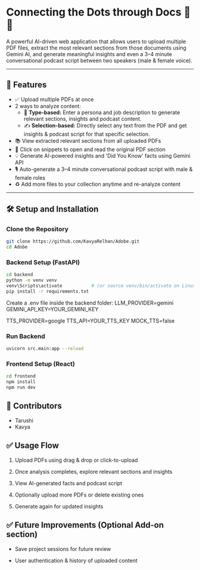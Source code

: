 # Connecting the Dots through Docs 🧠📄

A powerful AI-driven web application that allows users to upload multiple PDF files, extract the most relevant sections from those documents using Gemini AI, and generate meaningful insights and even a 3–4 minute conversational podcast script between two speakers (male & female voice).

---

## 🚀 Features

- ✅ Upload multiple PDFs at once
- 2 ways to analyze content:
  - 📌 **Type-based:** Enter a persona and job description to generate relevant sections, insights and podcast content.
  - ✍️ **Selection-based:** Directly select any text from the PDF and get insights & podcast script for that specific selection.
- 📚 View extracted relevant sections from all uploaded PDFs
- 🧐 Click on snippets to open and read the original PDF section
- 💡 Generate AI-powered insights and 'Did You Know' facts using Gemini API
- 🎙️ Auto-generate a 3–4 minute conversational podcast script with male & female roles
- ♻️ Add more files to your collection anytime and re-analyze content

---

## 🛠️ Setup and Installation

### Clone the Repository

```bash
git clone https://github.com/KavyaRelhan/Adobe.git
cd Adobe
```
### Backend Setup (FastAPI)
```bash
cd backend
python -m venv venv
venv\Scripts\activate           # (or source venv/bin/activate on Linux/Mac)
pip install -r requirements.txt
```
Create a .env file inside the backend folder:
LLM_PROVIDER=gemini
GEMINI_API_KEY=YOUR_GEMINI_KEY

TTS_PROVIDER=google
TTS_API=YOUR_TTS_KEY
MOCK_TTS=false

###  Run Backend
```bash
uvicorn src.main:app --reload
```

### Frontend Setup (React)
```bash
cd frontend
npm install
npm run dev
```

## 👥 Contributors

- Tarushi
- Kavya

## ✅ Usage Flow

1. Upload PDFs using drag & drop or click-to-upload

2. Once analysis completes, explore relevant sections and insights

3. View AI-generated facts and podcast script

4. Optionally upload more PDFs or delete existing ones

5. Generate again for updated insights

## ✅ Future Improvements (Optional Add-on section)

- Save project sessions for future review

- User authentication & history of uploaded content
